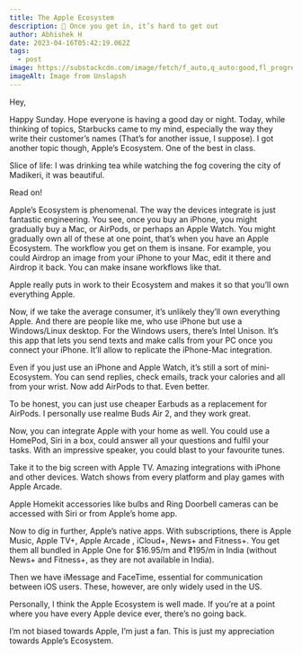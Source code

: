 ```yaml
---
title: The Apple Ecosystem
description: 🍎 Once you get in, it’s hard to get out
author: Abhishek H
date: 2023-04-16T05:42:19.062Z
tags:
  - post
image: https://substackcdn.com/image/fetch/f_auto,q_auto:good,fl_progressive:steep/https%3A%2F%2Fsubstack-post-media.s3.amazonaws.com%2Fpublic%2Fimages%2Fcad290e8-8bf0-4411-bc06-6c8801895a13_800x800.jpeg
imageAlt: Image from Unslapsh
---
```

Hey,

Happy Sunday. Hope everyone is having a good day or night. Today, while thinking of topics, Starbucks came to my mind, especially the way they write their customer’s names (That’s for another issue, I suppose). I got another topic though, Apple’s Ecosystem. One of the best in class.

Slice of life: I was drinking tea while watching the fog covering the city of Madikeri, it was beautiful.

Read on!

Apple’s Ecosystem is phenomenal. The way the devices integrate is just fantastic engineering. You see, once you buy an iPhone, you might gradually buy a Mac, or AirPods, or perhaps an Apple Watch. You might gradually own all of these at one point, that’s when you have an Apple Ecosystem. The workflow you get on them is insane. For example, you could Airdrop an image from your iPhone to your Mac, edit it there and Airdrop it back. You can make insane workflows like that. 



Apple really puts in work to their Ecosystem and makes it so that you’ll own everything Apple. 

Now, if we take the average consumer, it’s unlikely they’ll own everything Apple. And there are people like me, who use iPhone but use a Windows/Linux desktop. For the Windows users, there’s Intel Unison. It’s this app that lets you send texts and make calls from your PC once you connect your iPhone. It’ll allow to replicate the iPhone-Mac integration.

Even if you just use an iPhone and Apple Watch, it’s still a sort of mini-Ecosystem. You can send replies, check emails, track your calories and all from your wrist. Now add AirPods to that. Even better. 

To be honest, you can just use cheaper Earbuds as a replacement for AirPods. I personally use realme Buds Air 2, and they work great.  

Now, you can integrate Apple with your home as well. You could use a HomePod, Siri in a box, could answer all your questions and fulfil your tasks. With an impressive speaker, you could blast to your favourite tunes.

Take it to the big screen with Apple TV. Amazing integrations with iPhone and other devices. Watch shows from every platform and play games with Apple Arcade. 

Apple Homekit accessories like bulbs and Ring Doorbell cameras can be accessed with Siri or from Apple’s home app. 

Now to dig in further, Apple’s native apps. With subscriptions, there is Apple Music, Apple TV+, Apple Arcade , iCloud+, News+ and Fitness+. You get them all bundled in Apple One for $16.95/m and ₹195/m in India (without News+ and Fitness+, as they are not available in India). 

Then we have iMessage and FaceTime, essential for communication between iOS users. These, however, are only widely used in the US.

Personally, I think the Apple Ecosystem is well made. If you’re at a point where you have every Apple device ever, there’s no going back.

I’m not biased towards Apple, I’m just a fan. This is just my appreciation towards Apple’s Ecosystem.